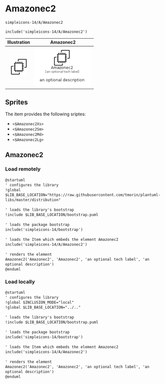 # Amazonec2


```text
simpleicons-14/A/Amazonec2
```

```text
include('simpleicons-14/A/Amazonec2')
```



| Illustration | Amazonec2 |
| :---: | :---: |
| ![illustration for Illustration](../../simpleicons-14/A/Amazonec2.png) | ![illustration for Amazonec2](../../simpleicons-14/A/Amazonec2.Local.png) |



## Sprites
The item provides the following sriptes:

- `<$Amazonec2Xs>`
- `<$Amazonec2Sm>`
- `<$Amazonec2Md>`
- `<$Amazonec2Lg>`





## Amazonec2

### Load remotely
```plantuml
@startuml
' configures the library
!global $LIB_BASE_LOCATION="https://raw.githubusercontent.com/tmorin/plantuml-libs/master/distribution"

' loads the library's bootstrap
!include $LIB_BASE_LOCATION/bootstrap.puml

' loads the package bootstrap
include('simpleicons-14/bootstrap')

' loads the Item which embeds the element Amazonec2
include('simpleicons-14/A/Amazonec2')

' renders the element
Amazonec2('Amazonec2', 'Amazonec2', 'an optional tech label', 'an optional description')
@enduml
```

### Load locally
```plantuml
@startuml
' configures the library
!global $INCLUSION_MODE="local"
!global $LIB_BASE_LOCATION="../.."

' loads the library's bootstrap
!include $LIB_BASE_LOCATION/bootstrap.puml

' loads the package bootstrap
include('simpleicons-14/bootstrap')

' loads the Item which embeds the element Amazonec2
include('simpleicons-14/A/Amazonec2')

' renders the element
Amazonec2('Amazonec2', 'Amazonec2', 'an optional tech label', 'an optional description')
@enduml
```

